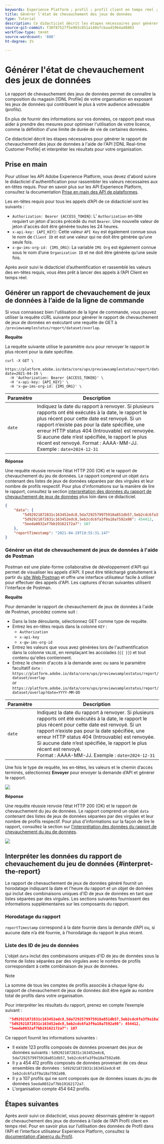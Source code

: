 ```yaml
---
keywords: Experience Platform ; profil ; profil client en temps réel ; résolution des problèmes ; API ; rapports ; rapport de chevauchement des jeux de données ; données profil
title: Générer l'état de chevauchement des jeux de données
type: Tutorial
description: Ce didacticiel décrit les étapes nécessaires pour générer le rapport de chevauchement des jeux de données à l’aide de l’API Profil client en temps réel.
source-git-commit: f30f87527f5e903c851a140e7cbaad1964a48803
workflow-type: tm+mt
source-wordcount: '888'
ht-degree: 1%

---
```



# Générer l&#39;état de chevauchement des jeux de données

Le rapport de chevauchement des jeux de données permet de connaître la composition du magasin [!DNL Profile] de votre organisation en exposant les jeux de données qui contribuent le plus à votre audience adressable (profils).

En plus de fournir des informations sur vos données, ce rapport peut vous aider à prendre des mesures pour optimiser l&#39;utilisation de votre licence, comme la définition d&#39;une limite de durée de vie de certaines données.

Ce didacticiel décrit les étapes nécessaires pour générer le rapport de chevauchement des jeux de données à l&#39;aide de l&#39;API [!DNL Real-time Customer Profile] et interpréter les résultats pour votre organisation.

## Prise en main

Pour utiliser les API Adobe Experience Platform, vous devez d&#39;abord suivre le didacticiel d&#39;authentification [](https://www.adobe.com/go/platform-api-authentication-en) pour rassembler les valeurs nécessaires aux en-têtes requis. Pour en savoir plus sur les API Experience Platform, consultez la documentation [Prise en main des API de plateformes](../../landing/api-guide.md).

Les en-têtes requis pour tous les appels d’API de ce didacticiel sont les suivants :

* `Authorization: Bearer {ACCESS_TOKEN}`: L’ `Authorization` en-tête requiert un jeton d&#39;accès précédé du mot  `Bearer`. Une nouvelle valeur de jeton d&#39;accès doit être générée toutes les 24 heures.
* `x-api-key: {API_KEY}`: Cette valeur  `API Key` est également connue sous le nom de  `Client ID` et est une valeur qui ne doit être générée qu’une seule fois.
* `x-gw-ims-org-id: {IMS_ORG}`: La variable  `IMS Org` est également connue sous le nom d’une  `Organization ID` et ne doit être générée qu’une seule fois.

Après avoir suivi le didacticiel d’authentification et rassemblé les valeurs des en-têtes requis, vous êtes prêt à lancer des appels à l’API Client en temps réel.

## Générer un rapport de chevauchement de jeux de données à l’aide de la ligne de commande

Si vous connaissez bien l&#39;utilisation de la ligne de commande, vous pouvez utiliser la requête cURL suivante pour générer le rapport de chevauchement de jeux de données en exécutant une requête de GET à `/previewsamplestatus/report/dataset/overlap`.

**Requête**

La requête suivante utilise le paramètre `date` pour renvoyer le rapport le plus récent pour la date spécifiée.

```shell
curl -X GET \
  https://platform.adobe.io/data/core/ups/previewsamplestatus/report/dataset/overlap?date=2021-04-19 \
  -H 'Authorization: Bearer {ACCESS_TOKEN}' \
  -H 'x-api-key: {API_KEY}' \
  -H 'x-gw-ims-org-id: {IMS_ORG}' \
```

| Paramètre | Description |
|---|---|
| `date` | Indiquez la date du rapport à renvoyer. Si plusieurs rapports ont été exécutés à la date, le rapport le plus récent pour cette date est renvoyé. Si un rapport n’existe pas pour la date spécifiée, une erreur HTTP status 404 (Introuvable) est renvoyée. Si aucune date n’est spécifiée, le rapport le plus récent est renvoyé. Format : AAAA-MM-JJ. Exemple : `date=2024-12-31` |

**Réponse**

Une requête réussie renvoie l’état HTTP 200 (OK) et le rapport de chevauchement du jeu de données. Le rapport comprend un objet `data` contenant des listes de jeux de données séparées par des virgules et leur nombre de profils respectif. Pour plus d&#39;informations sur la manière de lire le rapport, consultez la section [interprétation des données du rapport de chevauchement de jeux de données](#interpret-the-report) plus loin dans ce didacticiel.

```json
{
    "data": {
        "5d92921872831c163452edc8,5da7292579975918a851db57,5eb2cdc6fa3f9a18a7592a98": 123,
        "5d92921872831c163452edc8,5eb2cdc6fa3f9a18a7592a98": 454412,
        "5eeda0032af7bb19162172a7": 107
    },
    "reportTimestamp": "2021-04-19T19:55:31.147"
}
```

### Générer un état de chevauchement de jeux de données à l&#39;aide de Postman

Postman est une plate-forme collaborative de développement d&#39;API qui permet de visualiser les appels d&#39;API. Il peut être téléchargé gratuitement à partir du [site Web Postman](https://www.postman.com) et offre une interface utilisateur facile à utiliser pour effectuer des appels d&#39;API. Les captures d&#39;écran suivantes utilisent l&#39;interface de Postman.

**Requête**

Pour demander le rapport de chevauchement de jeux de données à l&#39;aide de Postman, procédez comme suit :

* Dans la liste déroulante, sélectionnez GET comme type de requête.
* Entrez les en-têtes requis dans la colonne `KEY` :
   * `Authorization`
   * `x-api-key`
   * `x-gw-ims-org-id`
* Entrez les valeurs que vous avez générées lors de l&#39;authentification dans la colonne `VALUE`, en remplaçant les accolades (`{{ }}`) et tout contenu qu&#39;elles contiennent.
* Entrez le chemin d&#39;accès à la demande avec ou sans le paramètre facultatif `date` :
   `https://platform.adobe.io/data/core/ups/previewsamplestatus/report/dataset/overlap`\
   or
   `https://platform.adobe.io/data/core/ups/previewsamplestatus/report/dataset/overlap?date=YYYY-MM-DD`

| Paramètre | Description |
|---|---|
| `date` | Indiquez la date du rapport à renvoyer. Si plusieurs rapports ont été exécutés à la date, le rapport le plus récent pour cette date est renvoyé. Si un rapport n’existe pas pour la date spécifiée, une erreur HTTP status 404 (Introuvable) est renvoyée. Si aucune date n’est spécifiée, le rapport le plus récent est renvoyé. <br/>Format : AAAA-MM-JJ. Exemple : `date=2024-12-31` |

Une fois le type de requête, les en-têtes, les valeurs et le chemin d’accès terminés, sélectionnez **Envoyer** pour envoyer la demande d’API et générer le rapport.

![](../images/dataset-overlap-report/postman-request.png)

**Réponse**

Une requête réussie renvoie l’état HTTP 200 (OK) et le rapport de chevauchement du jeu de données. Le rapport comprend un objet `data` contenant des listes de jeux de données séparées par des virgules et leur nombre de profils respectif. Pour plus d&#39;informations sur la façon de lire le rapport, consultez la section sur [l&#39;interprétation des données du rapport de chevauchement du jeu de données](#interpret-the-report).

![](../images/dataset-overlap-report/postman-response.png)

## Interpréter les données du rapport de chevauchement du jeu de données {#interpret-the-report}

Le rapport de chevauchement de jeux de données généré fournit un horodatage indiquant la date et l&#39;heure du rapport et un objet de données qui inclut des combinaisons uniques d&#39;ID de jeux de données en tant que listes séparées par des virgules. Les sections suivantes fournissent des informations supplémentaires sur les composants du rapport.

### Horodatage du rapport

`reportTimestamp` correspond à la date fournie dans la demande d’API ou, si aucune date n’a été fournie, à l’horodatage du rapport le plus récent.

### Liste des ID de jeu de données

L&#39;objet `data` inclut des combinaisons uniques d&#39;ID de jeu de données sous la forme de listes séparées par des virgules avec le nombre de profils correspondant à cette combinaison de jeux de données.

>[!NOTE]
>
>La somme de tous les comptes de profils associés à chaque ligne du rapport de chevauchement de jeux de données doit être égale au nombre total de profils dans votre organisation.

Pour interpréter les résultats du rapport, prenez en compte l’exemple suivant :

```json
  "5d92921872831c163452edc8,5da7292579975918a851db57,5eb2cdc6fa3f9a18a7592a98": 123,
  "5d92921872831c163452edc8,5eb2cdc6fa3f9a18a7592a98": 454412,
  "5eeda0032af7bb19162172a7": 107
```

Ce rapport fournit les informations suivantes :
* Il existe 123 profils composés de données provenant des jeux de données suivants : `5d92921872831c163452edc8`, `5da7292579975918a851db57`, `5eb2cdc6fa3f9a18a7592a98`.
* Il y a 454 412 profils composés de données provenant de ces deux ensembles de données : `5d92921872831c163452edc8` et `5eb2cdc6fa3f9a18a7592a98`.
* Il y a 107 profils qui ne sont composés que de données issues du jeu de données `5eeda0032af7bb19162172a7`.
* L&#39;organisation compte 454 642 profils.

## Étapes suivantes

Après avoir suivi ce didacticiel, vous pouvez désormais générer le rapport de chevauchement des jeux de données à l’aide de l’API Profil client en temps réel. Pour en savoir plus sur l’utilisation des données de Profil dans l’API et l’interface utilisateur Experience Platform, consultez la [documentation d’aperçu du Profil](../home.md).